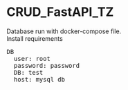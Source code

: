 # CRUD_FastAPI_TZ
Database run with docker-compose file.<br>
Install requirements<br>
<pre>DB
  user: root
  password: password
  DB: test
  host: mysql_db</pre>

